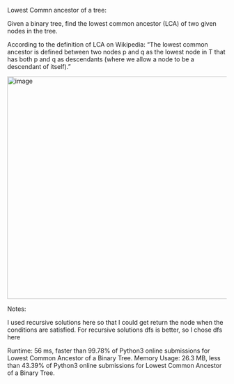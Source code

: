 Lowest Commn ancestor of a tree:

Given a binary tree, find the lowest common ancestor (LCA) of two given nodes in the tree.

According to the definition of LCA on Wikipedia: “The lowest common ancestor is defined between two nodes p and q as the lowest node in T that has both p and q as descendants (where we allow a node to be a descendant of itself).”

<img width="511" alt="image" src="https://user-images.githubusercontent.com/25766765/152748633-c79a19d2-9543-420c-a3c6-768ccd48c14e.png">

Notes:

I used recursive solutions here so that I could get return the node when the conditions are satisfied.
For recursive solutions dfs is better, so I chose dfs here

Runtime: 56 ms, faster than 99.78% of Python3 online submissions for Lowest Common Ancestor of a Binary Tree.
Memory Usage: 26.3 MB, less than 43.39% of Python3 online submissions for Lowest Common Ancestor of a Binary Tree.

